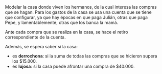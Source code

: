 Modelar la casa donde viven los hermanos, de la cual interesa las compras que se hagan. Para los gastos de la casa se usa una cuenta que se tiene que configurar, ya que hay épocas en que paga Julián, otras que paga Pepe, y lamentablemente, otras que los banca
la mamá.

Ante cada compra que se realiza en la casa, se hace el retiro correspondiente de la cuenta. 

Además, se espera saber si la casa:

* es **derrochona**: si la suma de todas las compras que se hicieron supera los $15.000.
* es **lujosa**: si la casa puede afrontar una compra de $40.000.